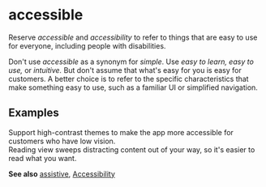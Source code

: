 # accessible

Reserve *accessible* and *accessibility* to refer to things that are easy to use for everyone, including people with disabilities.

Don't use *accessible* as a synonym for *simple*. Use *easy to learn, easy to use,* or *intuitive.* But don't assume that what's easy for you is easy for customers. A better choice is to refer to the specific characteristics that make something easy to use, such as a familiar UI or simplified navigation.

## Examples

Support high-contrast themes to make the app more accessible for customers who have low vision.  
Reading view sweeps distracting content out of your way, so it's easier to read what you want.

**See also**  [assistive](/a-to-z/a/assistive), [Accessibility](../../accessibility.md)
